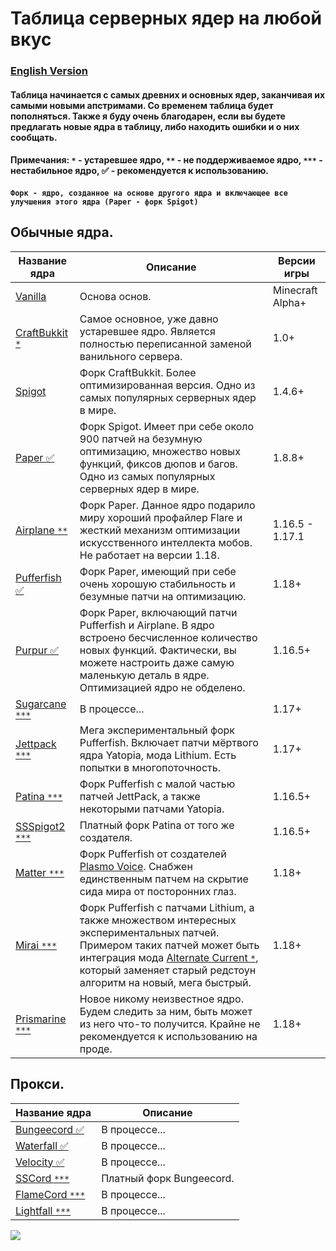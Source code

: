 # Таблица серверных ядер на любой вкус

### [English Version](https://github.com/bottleofench/minecraft-content-bestiary/blob/main/mods/server-software_en.md)

#### Таблица начинается с самых древних и основных ядер, заканчивая их самыми новыми апстримами. Со временем таблица будет пополняться. Также я буду очень благодарен, если вы будете предлагать новые ядра в таблицу, либо находить ошибки и о них сообщать.

#### Примечания: `*` - устаревшее ядро, `**` - не поддерживаемое ядро, `***` - нестабильное ядро, ✅ - рекомендуется к использованию.
#### `Форк - ядро, созданное на основе другого ядра и включающее все улучшения этого ядра (Paper - форк Spigot)`

## Обычные ядра.

| Название ядра | Описание | Версии игры |
| --- | --- | --- |
| [Vanilla](https://getbukkit.org/download/vanilla) | Основа основ. | Minecraft Alpha+ |
| [CraftBukkit `*`](https://getbukkit.org/download/craftbukkit) | Самое основное, уже давно устаревшее ядро. Является полностью переписанной заменой ванильного сервера. | 1.0+ |
| [Spigot](https://getbukkit.org/download/spigot) | Форк CraftBukkit. Более оптимизированная версия. Одно из самых популярных серверных ядер в мире. | 1.4.6+ |
| [Paper ✅](https://github.com/PaperMC/Paper) | Форк Spigot. Имеет при себе около 900 патчей на безумную оптимизацию, множество новых функций, фиксов дюпов и багов. Одно из самых популярных серверных ядер в мире. | 1.8.8+ |
| [Airplane `**`](https://airplane.gg) | Форк Paper. Данное ядро подарило миру хороший профайлер Flare и жесткий механизм оптимизации искусственного интеллекта мобов. Не работает на версии 1.18. | 1.16.5 - 1.17.1 |
| [Pufferfish ✅](https://github.com/pufferfish-gg/Pufferfish) | Форк Paper, имеющий при себе очень хорошую стабильность и безумные патчи на оптимизацию. | 1.18+ |
| [Purpur ✅](https://github.com/PurpurMC/Purpur) | Форк Paper, включающий патчи Pufferfish и Airplane. В ядро встроено бесчисленное количество новых функций. Фактически, вы можете настроить даже самую маленькую деталь в ядре. Оптимизацией ядро не обделено. | 1.16.5+ |
| [Sugarcane `***`](https://github.com/SugarcaneMC/Sugarcane) | В процессе... | 1.17+ |
| [Jettpack `***`](https://gitlab.com/Titaniumtown/JettPack) | Мега экспериментальный форк Pufferfish. Включает патчи мёртвого ядра Yatopia, мода Lithium. Есть попытки в многопоточность. | 1.17+ |
| [Patina `***`](https://github.com/PatinaMC/Patina) | Форк Pufferfish с малой частью патчей JettPack, а также некоторыми патчами Yatopia. | 1.16.5+ |
| [SSSpigot2 `***`](https://www.mc-market.org/resources/14122/) | Платный форк Patina от того же создателя. | 1.16.5+ |
| [Matter `***`](https://github.com/plasmoapp/matter) | Форк Pufferfish от создателей [Plasmo Voice](https://modrinth.com/mod/plasmo-voice). Снабжен единственным патчем на скрытие сида мира от посторонних глаз. | 1.18+ |
| [Mirai `***`](https://github.com/etil2jz/Mirai) | Форк Pufferfish с патчами Lithium, а также множеством интересных экспериментальных патчей. Примером таких патчей может быть интеграция мода [Alternate Current `*`](https://modrinth.com/mod/alternate-current), который заменяет старый редстоун алгоритм на новый, мега быстрый. | 1.18+ |
| [Prismarine `***`](https://github.com/PrismarineTeam/Prismarine) | Новое никому неизвестное ядро. Будем следить за ним, быть может из него что-то получится. Крайне не рекомендуется к использованию на проде. | 1.18+ |

## Прокси.

| Название ядра | Описание |
| --- | --- |
| [Bungeecord ✅](https://www.spigotmc.org/wiki/bungeecord-installation/) | В процессе... |
| [Waterfall ✅](https://github.com/PaperMC/Waterfall) | В процессе... |
| [Velocity ✅](https://github.com/PaperMC/Velocity) | В процессе... |
| [SSCord `***`](https://www.mc-market.org/resources/14562/) | Платный форк Bungeecord. |
| [FlameCord `***`](https://github.com/2lstudios-mc/FlameCord) | В процессе... |
| [Lightfall `***`](https://github.com/ArclightPowered/lightfall) | В процессе... |

<img src="https://raw.githubusercontent.com/saboooor/fork-graph/main/img.png">